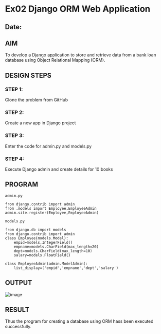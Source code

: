 # Ex02 Django ORM Web Application
## Date: 

## AIM
To develop a Django application to store and retrieve data from a bank loan database using Object Relational Mapping (ORM).

## DESIGN STEPS

### STEP 1:
Clone the problem from GitHub

### STEP 2:
Create a new app in Django project

### STEP 3:
Enter the code for admin.py and models.py

### STEP 4:
Execute Django admin and create details for 10 books

## PROGRAM
~~~
admin.py

from django.contrib import admin
from .models import Employee,EmployeeAdmin
admin.site.register(Employee,EmployeeAdmin)

models.py

from django.db import models
from django.contrib import admin
class Employee(models.Model):
    empid=models.IntegerField()
    empname=models.CharField(max_length=20)
    dept=models.CharField(max_length=10)
    salary=models.FloatField()

class EmployeeAdmin(admin.ModelAdmin):
    list_display=('empid','empname','dept','salary')
~~~

## OUTPUT
![image](https://github.com/user-attachments/assets/67bbd830-9a07-49dc-8158-ff585fb55bcc)

## RESULT
Thus the program for creating a database using ORM hass been executed successfully.
